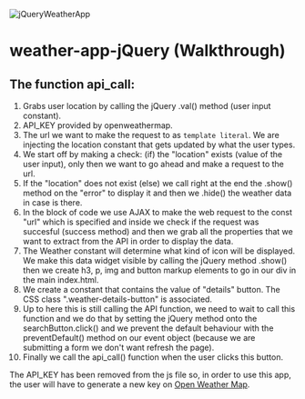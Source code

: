 ![jQueryWeatherApp](https://user-images.githubusercontent.com/63736914/136951474-81b3b784-cde3-4293-8513-6818421a051c.png)
# weather-app-jQuery (Walkthrough)

  ## The function api_call:
  1. Grabs user location by calling the jQuery .val()
     method (user input constant).
  2. API_KEY provided by openweathermap.
  3. The url we want to make the request to as `template literal`.
     We are injecting the location constant that gets updated by what the user 
     types.
  4. We start off by making a check: (if) the "location" exists (value of the user input),
     only then we want to go ahead and make a request to the url.
  5. If the "location" does not exist (else) we call right at the end
      the .show() method on the "error" to display it and then we .hide()
      the weather data in case is there.
  6. In the block of code we use AJAX to make the web request to the const "url"
     which is specified and inside we check if the request was succesful
     (success method) and then we grab all the properties that
     we want to extract from the API in order to display the data.
  7. The Weather constant will determine what kind of icon will be displayed.
     We make this data widget visible by calling the jQuery method .show()
     then we create h3, p, img and button markup elements to go in our div in the main
     index.html.
  8. We create a constant that contains the value of "details" button.
     The CSS class ".weather-details-button" is associated.
  9. Up to here this is still calling the API function, 
     we need to wait to call this function and we do that by setting the jQuery method onto the searchButton.click()
     and we prevent the default behaviour with the preventDefault()
     method on our event object (because we are submitting a form we don't want refresh the page).
  10. Finally we call the api_call() function when the user clicks this button.
  
  
  The API_KEY has been removed from the js file so, in order to use this app, the user will have to generate a new key on [Open Weather Map](https://openweathermap.org/).
